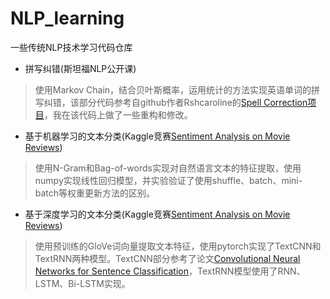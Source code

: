 # NLP_learning
一些传统NLP技术学习代码仓库

- 拼写纠错(斯坦福NLP公开课)
> 使用Markov Chain，结合贝叶斯概率，运用统计的方法实现英语单词的拼写纠错，该部分代码参考自github作者Rshcaroline的[Spell Correction项目](https://github.com/Rshcaroline/FDU-Natural-Language-Processing)，我在该代码上做了一些重构和修改。
- 基于机器学习的文本分类(Kaggle竞赛[Sentiment Analysis on Movie Reviews](https://www.kaggle.com/competitions/sentiment-analysis-on-movie-reviews/overview))
> 使用N-Gram和Bag-of-words实现对自然语言文本的特征提取，使用numpy实现线性回归模型，并实验验证了使用shuffle、batch、mini-batch等权重更新方法的区别。
- 基于深度学习的文本分类(Kaggle竞赛[Sentiment Analysis on Movie Reviews](https://www.kaggle.com/competitions/sentiment-analysis-on-movie-reviews/overview))
> 使用预训练的GloVe词向量提取文本特征，使用pytorch实现了TextCNN和TextRNN两种模型。TextCNN部分参考了论文[Convolutional Neural Networks for Sentence Classification](https://arxiv.org/abs/1408.5882)，TextRNN模型使用了RNN、LSTM、Bi-LSTM实现。
